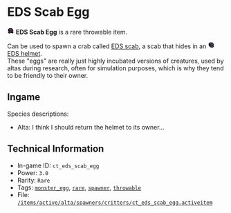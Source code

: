 # EDS Scab Egg

<img src="https://raw.githubusercontent.com/Ceterai/Enternia/main/items/active/alta/spawners/critters/ct_eds_scab_egg.png" alt="EDS Scab Egg icon" loading="lazy" height="16px" width="auto" /> **EDS Scab Egg** is a rare throwable item.

Can be used to spawn a crab called [EDS scab](https://ceterai.github.io/MyEnternia/Wiki/EDSscab), a scab that hides in an <img src="https://raw.githubusercontent.com/Ceterai/Enternia/main/items/armors/alta/tier5/eds/helmet/icon.png" alt="EDS Helmet icon" loading="lazy" height="16px" width="auto" /> [EDS helmet](https://ceterai.github.io/MyEnternia/Wiki/EDSHelmet).  
These "eggs" are really just highly incubated versions of creatures, used by altas during research, often for simulation purposes, which is why they tend to be friendly to their owner.

## Ingame

Species descriptions:

- Alta: I think I should return the helmet to its owner...

## Technical Information

- In-game ID: `ct_eds_scab_egg`
- Power: `3.0`
- Rarity: `Rare`
- Tags: [`monster_egg`](https://ceterai.github.io/MyEnternia/Wiki/Tags/MonsterEgg), [`rare`](https://ceterai.github.io/MyEnternia/Wiki/Tags/Rare), [`spawner`](https://ceterai.github.io/MyEnternia/Wiki/Tags/Spawner), [`throwable`](https://ceterai.github.io/MyEnternia/Wiki/Tags/Throwable)
- File: [`/items/active/alta/spawners/critters/ct_eds_scab_egg.activeitem`](https://github.com/Ceterai/Enternia/blob/main/items/active/alta/spawners/critters/ct_eds_scab_egg.activeitem)
